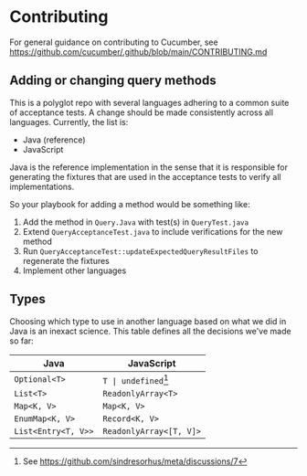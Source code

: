 # Contributing

For general guidance on contributing to Cucumber, see https://github.com/cucumber/.github/blob/main/CONTRIBUTING.md

## Adding or changing query methods

This is a polyglot repo with several languages adhering to a common suite of acceptance tests. A change should be made consistently across all languages. Currently, the list is:

- Java (reference)
- JavaScript

Java is the reference implementation in the sense that it is responsible for generating the fixtures that are used in the acceptance tests to verify all implementations.

So your playbook for adding a method would be something like:

1. Add the method in `Query.Java` with test(s) in `QueryTest.java`
2. Extend `QueryAcceptanceTest.java` to include verifications for the new method
3. Run `QueryAcceptanceTest::updateExpectedQueryResultFiles` to regenerate the fixtures
4. Implement other languages

## Types

Choosing which type to use in another language based on what we did in Java is an inexact science. This table defines all the decisions we've made so far:

| Java                | JavaScript              |
|---------------------|-------------------------|
| `Optional<T>`       | `T \| undefined`[^1]    |
| `List<T>`           | `ReadonlyArray<T>`      | 
| `Map<K, V>`         | `Map<K, V>`             | 
| `EnumMap<K, V>`     | `Record<K, V>`          | 
| `List<Entry<T, V>>` | `ReadonlyArray<[T, V]>` |

[^1]: See <https://github.com/sindresorhus/meta/discussions/7>